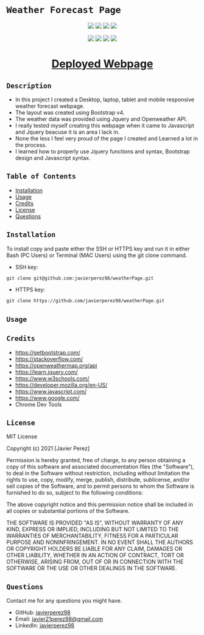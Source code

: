 # `Weather Forecast Page`

<p align="center">
    <img src="https://img.shields.io/github/repo-size/javierperez98/weatherPage" />
    <img src="https://img.shields.io/github/languages/top/javierperez98/weatherPage"  />
    <img src="https://img.shields.io/github/last-commit/javierperez98/weatherPage" >
    <a href="https://github.com/javierperez98"><img src="https://img.shields.io/github/followers/javierperez98?style=social" target="_blank" /></a>
</p>
<p align="center">
    <img src="https://img.shields.io/badge/language-Javascript-yellow" />
    <img src="https://img.shields.io/badge/css-Bootstrap-purple" />
    <img src="https://img.shields.io/badge/license-MIT-blue" />
    <img src="https://img.shields.io/tokei/lines/github/javierperez98/weatherPage" />
</p>

<a href="https://javierperez98.github.io/weatherPage/"><h1 align="center">Deployed Webpage</h1></a>

## `Description`

<!-- Provide a short description explaining the what, why, and how of your project.
What was your motivation? Why did you build this project? What problem does it solve? What did you learn? -->

- In this project I created a Desktop, laptop, tablet and mobile responsive weather forecast webpage.
- The layout was created using Bootstrap v4.
- The weather data was provided using Jquery and Openweather API.
- I really tested myself creating this webpage when it came to Javascript and Jquery beacuse it is an area I lack in.
- None the less I feel very proud of the page I created and Learned a lot in the process.
- I learned how to properly use Jquery functions and syntax, Bootstrap design and Javascript syntax.

## `Table of Contents`

- [Installation](#installation)
- [Usage](#usage)
- [Credits](#credits)
- [License](#license)
- [Questions](#questions)

## `Installation`

<!-- What are the steps required to install your project? Provide a step-by-step description of how to get the development environment running. -->

To install copy and paste either the SSH or HTTPS key and run it in either Bash (PC Users) or Terminal (MAC Users) using the git clone command.

- SSH key:

```md
git clone git@github.com:javierperez98/weatherPage.git
```

- HTTPS key:

```md
git clone https://github.com/javierperez98/weatherPage.git
```

## `Usage`

<!-- Provide instructions and examples for use. Include screenshots as needed. -->

## `Credits`

<!-- List your collaborators, if any, with links to their GitHub profiles. Links to websites or resources. -->

- https://getbootstrap.com/
- https://stackoverflow.com/
- https://openweathermap.org/api
- https://learn.jquery.com/
- https://www.w3schools.com/
- https://developer.mozilla.org/en-US/
- https://www.javascript.com/
- https://www.google.com/
- Chrome Dev Tools

## `License`

<!-- If you need help choosing a license, refer to https://choosealicense.com/ -->

MIT License

Copyright (c) 2021 [Javier Perez]

Permission is hereby granted, free of charge, to any person obtaining a copy
of this software and associated documentation files (the "Software"), to deal
in the Software without restriction, including without limitation the rights
to use, copy, modify, merge, publish, distribute, sublicense, and/or sell
copies of the Software, and to permit persons to whom the Software is
furnished to do so, subject to the following conditions:

The above copyright notice and this permission notice shall be included in all
copies or substantial portions of the Software.

THE SOFTWARE IS PROVIDED "AS IS", WITHOUT WARRANTY OF ANY KIND, EXPRESS OR
IMPLIED, INCLUDING BUT NOT LIMITED TO THE WARRANTIES OF MERCHANTABILITY,
FITNESS FOR A PARTICULAR PURPOSE AND NONINFRINGEMENT. IN NO EVENT SHALL THE
AUTHORS OR COPYRIGHT HOLDERS BE LIABLE FOR ANY CLAIM, DAMAGES OR OTHER
LIABILITY, WHETHER IN AN ACTION OF CONTRACT, TORT OR OTHERWISE, ARISING FROM,
OUT OF OR IN CONNECTION WITH THE SOFTWARE OR THE USE OR OTHER DEALINGS IN THE
SOFTWARE.

## `Questions`

Contact me for any questions you might have.

- GitHub: [javierperez98](https://github.com/javierperez98)
- Email: [javier21perez98@gmail.com](mailto:javier21perez98@gmail.com)
- LinkedIn: [javierperez98](https://www.linkedin.com/in/javier-perez98/)
